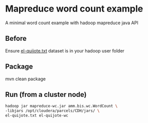 Mapreduce word count example
===========================================================
A minimal word count example with hadoop mapreduce java API

Before
------
Ensure [el-quijote.txt](https://github.com/gclaramunt/el-quijote-spark/blob/master/el-quijote.txt) dataset is in your hadoop user folder 

Package
-------
mvn clean package

Run (from a cluster node)
-------------------------
```bash
hadoop jar mapreduce-wc.jar amm.bis.wc.WordCount \
-libjars /opt/cloudera/parcels/CDH/jars/ \
el-quijote.txt el-quijote-wc
```
